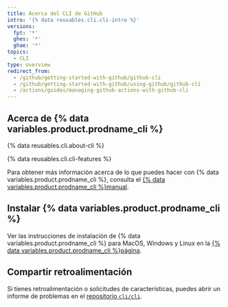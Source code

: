 ```yaml
---
title: Acerca del CLI de GitHub
intro: '{% data reusables.cli.cli-intro %}'
versions:
  fpt: '*'
  ghes: '*'
  ghae: '*'
topics:
  - CLI
type: overview
redirect_from:
  - /github/getting-started-with-github/github-cli
  - /github/getting-started-with-github/using-github/github-cli
  - /actions/guides/managing-github-actions-with-github-cli
---
```


## Acerca de {% data variables.product.prodname_cli %}

{% data reusables.cli.about-cli %}

{% data reusables.cli.cli-features %}

Para obtener más información acerca de lo que puedes hacer con {% data variables.product.prodname_cli %}, consulta el [{% data variables.product.prodname_cli %}manual](https://cli.github.com/manual).

## Instalar {% data variables.product.prodname_cli %}

Ver las instrucciones de instalación de {% data variables.product.prodname_cli %} para MacOS, Windows y Linux en la [{% data variables.product.prodname_cli %}página](https://cli.github.com).

## Compartir retroalimentación

Si tienes retroalimentación o solicitudes de características, puedes abrir un informe de problemas en el [repositorio `cli/cli`](https://github.com/cli/cli).
